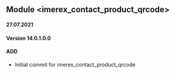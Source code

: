 ## Module <imerex_contact_product_qrcode>

#### 27.07.2021
#### Version 14.0.1.0.0
#### ADD
- Initial commit for imerex_contact_product_qrcode